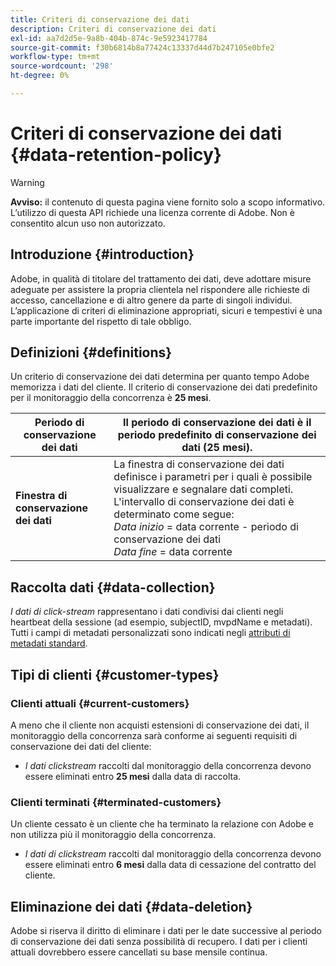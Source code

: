 ```yaml
---
title: Criteri di conservazione dei dati
description: Criteri di conservazione dei dati
exl-id: aa7d2d5e-9a8b-404b-874c-9e5923417784
source-git-commit: f30b6814b8a77424c13337d44d7b247105e0bfe2
workflow-type: tm+mt
source-wordcount: '298'
ht-degree: 0%

---
```


# Criteri di conservazione dei dati {#data-retention-policy}

>[!WARNING]
>
>**Avviso:** il contenuto di questa pagina viene fornito solo a scopo informativo. L’utilizzo di questa API richiede una licenza corrente di Adobe. Non è consentito alcun uso non autorizzato.


## Introduzione {#introduction}

Adobe, in qualità di titolare del trattamento dei dati, deve adottare misure adeguate per assistere la propria clientela nel rispondere alle richieste di accesso, cancellazione e di altro genere da parte di singoli individui. L’applicazione di criteri di eliminazione appropriati, sicuri e tempestivi è una parte importante del rispetto di tale obbligo.

## Definizioni {#definitions}

Un criterio di conservazione dei dati determina per quanto tempo Adobe memorizza i dati del cliente. Il criterio di conservazione dei dati predefinito per il monitoraggio della concorrenza è **25 mesi**.

| Periodo di conservazione dei dati | Il periodo di conservazione dei dati è il periodo predefinito di conservazione dei dati (25 mesi). |
|---|---|
| **Finestra di conservazione dei dati** | La finestra di conservazione dei dati definisce i parametri per i quali è possibile visualizzare e segnalare dati completi. L&#39;intervallo di conservazione dei dati è determinato come segue:<br/> *Data inizio* = data corrente - periodo di conservazione dei dati <br/>*Data fine* = data corrente |

## Raccolta dati {#data-collection}

*I dati di click-stream* rappresentano i dati condivisi dai clienti negli heartbeat della sessione (ad esempio, subjectID, mvpdName e metadati). Tutti i campi di metadati personalizzati sono indicati negli [attributi di metadati standard](/help/concurrency-monitoring/standard-metadata-attributes.md).

## Tipi di clienti {#customer-types}

### Clienti attuali {#current-customers}

A meno che il cliente non acquisti estensioni di conservazione dei dati, il monitoraggio della concorrenza sarà conforme ai seguenti requisiti di conservazione dei dati del cliente:

* *I dati clickstream* raccolti dal monitoraggio della concorrenza devono essere eliminati entro **25 mesi** dalla data di raccolta.

### Clienti terminati {#terminated-customers}

Un cliente cessato è un cliente che ha terminato la relazione con Adobe e non utilizza più il monitoraggio della concorrenza.

* *I dati di clickstream* raccolti dal monitoraggio della concorrenza devono essere eliminati entro **6 mesi** dalla data di cessazione del contratto del cliente.

## Eliminazione dei dati {#data-deletion}

Adobe si riserva il diritto di eliminare i dati per le date successive al periodo di conservazione dei dati senza possibilità di recupero. I dati per i clienti attuali dovrebbero essere cancellati su base mensile continua.
